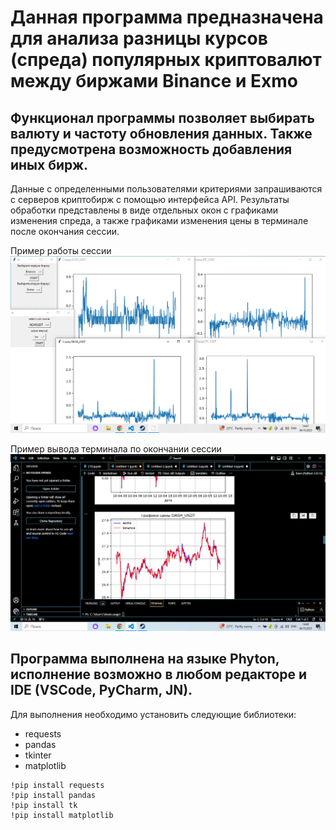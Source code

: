 # Данная программа предназначена для анализа разницы курсов (спреда) популярных криптовалют между биржами Binance и Exmo
## Функционал программы позволяет выбирать валюту и частоту обновления данных. Также предусмотрена возможность добавления иных бирж.
Данные с определенными пользователями критериями запрашиваются с серверов криптобирж с помощью интерфейса API. Результаты обработки представлены в виде отдельных окон с графиками изменения спреда, а также графиками изменения цены в терминале после окончания сессии.

Пример работы сессии
![Demo](./.image1.png)

Пример вывода терминала по окончании сессии
![Demo](./.image2.png)
## Программа выполнена на языке Phyton, исполнение возможно в любом редакторе и IDE (VSCode, PyCharm, JN).
Для выполнения необходимо установить следующие библиотеки:
- requests
- pandas
- tkinter
- matplotlib
```phyton
!pip install requests
!pip install pandas
!pip install tk
!pip install matplotlib
